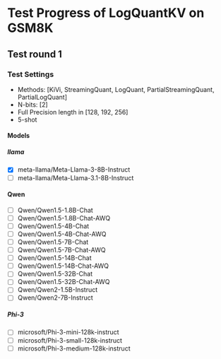 # Test Progress of LogQuantKV on GSM8K

## Test round 1

### Test Settings

* Methods: [KiVi, StreamingQuant, LogQuant, PartialStreamingQuant, PartialLogQuant]
* N-bits: [2]
* Full Precision length in [128, 192, 256]
* 5-shot

#### Models

##### llama

- [x] meta-llama/Meta-Llama-3-8B-Instruct
- [ ] meta-llama/Meta-Llama-3.1-8B-Instruct

#### Qwen

- [ ] Qwen/Qwen1.5-1.8B-Chat
- [ ] Qwen/Qwen1.5-1.8B-Chat-AWQ
- [ ] Qwen/Qwen1.5-4B-Chat
- [ ] Qwen/Qwen1.5-4B-Chat-AWQ
- [ ] Qwen/Qwen1.5-7B-Chat
- [ ] Qwen/Qwen1.5-7B-Chat-AWQ
- [ ] Qwen/Qwen1.5-14B-Chat
- [ ] Qwen/Qwen1.5-14B-Chat-AWQ
- [ ] Qwen/Qwen1.5-32B-Chat
- [ ] Qwen/Qwen1.5-32B-Chat-AWQ
- [ ] Qwen/Qwen2-1.5B-Instruct
- [ ] Qwen/Qwen2-7B-Instruct

##### Phi-3

- [ ] microsoft/Phi-3-mini-128k-instruct
- [ ] microsoft/Phi-3-small-128k-instruct
- [ ] microsoft/Phi-3-medium-128k-instruct